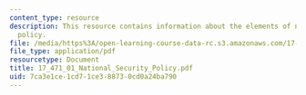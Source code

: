 ```yaml
---
content_type: resource
description: This resource contains information about the elements of national security
  policy.
file: /media/https%3A/open-learning-course-data-rc.s3.amazonaws.com/17-471-american-national-security-policy-fall-2002/7ca3e1ce1cd71ce388730cd0a24ba790_17_471_01_National_Security_Policy.pdf
file_type: application/pdf
resourcetype: Document
title: 17_471_01_National_Security_Policy.pdf
uid: 7ca3e1ce-1cd7-1ce3-8873-0cd0a24ba790
---
```


